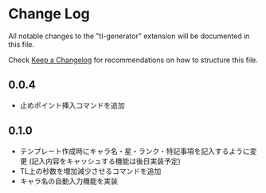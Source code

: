# Change Log

All notable changes to the "tl-generator" extension will be documented in this file.

Check [Keep a Changelog](http://keepachangelog.com/) for recommendations on how to structure this file.

## 0.0.4

- 止めポイント挿入コマンドを追加

## 0.1.0

- テンプレート作成時にキャラ名・星・ランク・特記事項を記入するように変更
(記入内容をキャッシュする機能は後日実装予定)
- TL上の秒数を増加減少させるコマンドを追加
- キャラ名の自動入力機能を実装